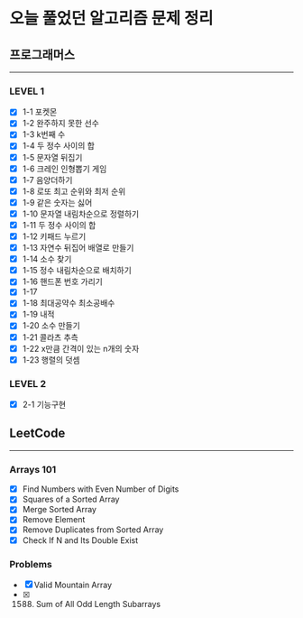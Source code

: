# 오늘 풀었던 알고리즘 문제 정리

## 프로그래머스

---

### LEVEL 1

- [x] 1-1 포켓몬
- [x] 1-2 완주하지 못한 선수
- [x] 1-3 k번째 수
- [x] 1-4 두 정수 사이의 합
- [x] 1-5 문자열 뒤집기
- [x] 1-6 크레인 인형뽑기 게임
- [x] 1-7 음양더하기
- [x] 1-8 로또 최고 순위와 최저 순위
- [x] 1-9 같은 숫자는 싫어
- [x] 1-10 문자열 내림차순으로 정렬하기
- [x] 1-11 두 정수 사이의 합
- [x] 1-12 키패드 누르기
- [x] 1-13 자연수 뒤집어 배열로 만들기
- [x] 1-14 소수 찾기
- [x] 1-15 정수 내림차순으로 배치하기
- [x] 1-16 핸드폰 번호 가리기
- [x] 1-17
- [x] 1-18 최대공약수 최소공배수
- [x] 1-19 내적
- [x] 1-20 소수 만들기
- [x] 1-21 콜라츠 추측
- [x] 1-22 x만큼 간격이 있는 n개의 숫자
- [x] 1-23 행렬의 덧셈

### LEVEL 2

- [x] 2-1 기능구현

## LeetCode

---

### Arrays 101

- [x] Find Numbers with Even Number of Digits
- [x] Squares of a Sorted Array
- [x] Merge Sorted Array
- [x] Remove Element
- [x] Remove Duplicates from Sorted Array
- [x] Check If N and Its Double Exist

### Problems

- [x] Valid Mountain Array
- [x] 1588. Sum of All Odd Length Subarrays
